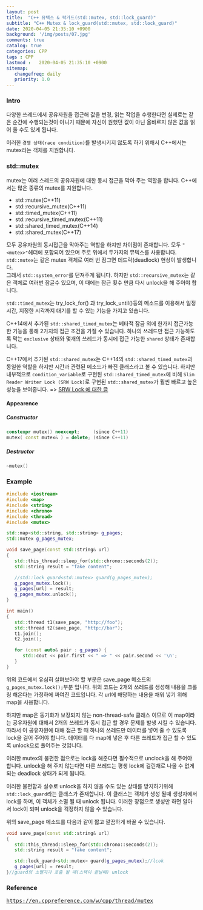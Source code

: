 ```yaml
---
layout: post
title:  "C++ 뮤텍스 & 락가드(std::mutex, std::lock_guard)"
subtitle: "C++ Mutex & lock_guard(std::mutex, std::lock_guard)"
date: 2020-04-05 21:35:10 +0900
background: '/img/posts/07.jpg'
comments: true
catalog: true
categories: CPP
tags : CPP
lastmod :   2020-04-05 21:35:10 +0900
sitemap:
   changefreq: daily
   priority: 1.0
---
```


### Intro

다양한 쓰레드에서 공유자원을 접근해 값을 변경, 읽는 작업을 수행한다면 실제로는 같은 순간에 수행되는것이 아니기 때문에 자신이 원했던 값이 아닌 올바르지 않은 값을 읽어 올 수도 있게 됩니다.

이러한 `경쟁 상태(race condition)`를 발생시키지 않도록 하기 위해서 C++에서는 mutex라는 객체를 지원합니다.

### std::mutex

mutex는 여러 스레드의 공유자원에 대한 동시 접근을 막아 주는 역할을 합니다. C++에서는 많은 종류의 mutex를 지원합니다.

- std::mutex(C++11)
- std::recursive_mutex(C++11)
- std::timed_mutex(C++11)
- std::recursive_timed_mutex(C++11)
- std::shared_timed_mutex(C++14)
- std::shared_mutex(C++17)

모두 공유자원의 동시접근을 막아주는 역할을 하지만 차이점이 존재합니다. 모두 `"<mutex>"`헤더에 포합되어 있으며 주로 위에서 두가지의 뮤텍스를 사용합니다. `std::mutex`는 같은 mutex 객체로 여러 번 잠그면 데드락(deadlock) 현상이 발생합니다.  
그래서 `std::system_error`를 던져주게 됩니다. 하지만 `std::recursive_mutex`는 같은 객체로 여러번 잠글수 있으며, 이 때에는 잠근 횟수 만큼 다시 unlock을 해 주어야 합니다.

`std::timed_mutex`는 try_lock_for() 과 try_lock_until()등의 메소드를 이용해서 일정시간, 지정한 시각까지 대기를 할 수 있는 기능을 가지고 있습니다.

C++14에서 추가된 `std::shared_timed_mutex`는 베타적 잠금 외에 한가지 접근가능한 기능을 통해 2가지의 접근 조건을 가질 수 있습니다. 하나의 쓰레드만 접근 가능하도록 막는 `exclusive` 상태와 몇개의 쓰레드가 동시에 접근 가능한 `shared` 상태가 존재합니다.

C++17에서 추가된 `std::shared_mutex`는 C++14의 `std::shared_timed_mutex`과 동일한 역할을 하지만 시간과 관련된 메소드가 빠진 클래스라고 볼 수 있습니다. 하지만 내부적으로 `condition_variable`로 구현된 `std::shared_timed_mutex`에 비해 `Slim Reader Writer Lock (SRW Lock)`로 구현된 `std::shared_mutex`가 훨씬 빠르고 높은 성능을 보여줍니다. => [SRW Lock 에 대한 글](https://docs.microsoft.com/en-us/windows/win32/sync/slim-reader-writer--srw--locks)

#### Appearence

##### Constructor

```cpp
constexpr mutex() noexcept;     (since C++11)
mutex( const mutex& ) = delete; (since C++11)
```

##### Destructor

```cpp
~mutex()
```

### Example

```cpp
#include <iostream>
#include <map>
#include <string>
#include <chrono>
#include <thread>
#include <mutex>

std::map<std::string, std::string> g_pages;
std::mutex g_pages_mutex;

void save_page(const std::string& url)
{
   std::this_thread::sleep_for(std::chrono::seconds(2));
   std::string result = "fake content";

   //std::lock_guard<std::mutex> guard(g_pages_mutex);
   g_pages_mutex.lock();
   g_pages[url] = result;
   g_pages_mutex.unlock();
}

int main()
{
   std::thread t1(save_page, "http://foo");
   std::thread t2(save_page, "http://bar");
   t1.join();
   t2.join();

   for (const auto& pair : g_pages) {
      std::cout << pair.first << " => " << pair.second << '\n';
   }
}

```

위의 코드에서 유심히 살펴보아야 할 부분은 save_page 메소드의 `g_pages_mutex.lock();`부분 입니다. 위의 코드는 2개의 쓰레드를 생성해 내용을 크롤링 해온다는 가정하에 짜여진 코드입니다. 각 url에 해당하는 내용을 채워 넣기 위해 map을 사용합니다.

하지만 map은 동기화가 보장되지 않는 non-thread-safe 클래스 이므로 이 map이라는 공유자원에 대해서 2개의 쓰레드가 동시 접근 할 경우 문제를 발생 시킬 수 있습니다. 따라서 이 공유자원에 대해 접근 할 때 하나의 쓰레드만 데이터를 넣어 줄 수 있도록 lock을 걸어 주어야 합니다. 데이터를 다 map에 넣은 후 다른 쓰레드가 접근 할 수 있도록 unlock으로 풀어주는 것입니다.

이러한 mutex의 불편한 점으로는 lock을 해준다면 필수적으로 unclock을 해 주어야 합니다. unlock을 해 주지 않는다면 다른 쓰레드는 평생 lock에 걸린채로 나올 수 없게되는 deadlock 상태가 되게 됩니다.

이러한 불편함과 실수로 unlock을 하지 않을 수도 있는 상태를 방지하기위해 `std::lock_guard`라는 클래스가 존재합니다. 이 클래스는 객체가 생성 될때 생성자에서 lock를 하며, 이 객체가 소멸 될 때 unlock 됩니다. 이러한 장점으로 생성만 하면 알아서 lock이 되며 unlock을 걱정하지 않을 수 있습니다.


위의 save_page 메소드를 다음과 같이 짧고 깔끔하게 바꿀 수 있습니다.

```cpp
void save_page(const std::string& url)
{
   std::this_thread::sleep_for(std::chrono::seconds(2));
   std::string result = "fake content";

   std::lock_guard<std::mutex> guard(g_pages_mutex);//lcok
   g_pages[url] = result;
}//guard의 소멸자가 호출 될 때(스택이 끝날때) unlock 
```

### Reference

<pre>
<a href="https://en.cppreference.com/w/cpp/thread/mutex">https://en.cppreference.com/w/cpp/thread/mutex</a>
</pre>
